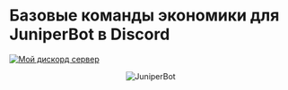# Базовые команды экономики для JuniperBot в Discord
[![Мой дискорд сервер](https://assets-global.website-files.com/6257adef93867e50d84d30e2/636e0a6a49cf127bf92de1e2_icon_clyde_blurple_RGB.png)](https://discord.com/invite/Ex64BKMrD6)
<div align="center">

![JuniperBot](https://juniper.bot/static/img/icon_512.png)

</div>

